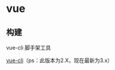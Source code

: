 # vue

## 构建

vue-cli 脚手架工具

[vue-cli](https://github.com/vuejs/vue-cli/tree/v2)（ps：此版本为2.X，现在最新为3.x）